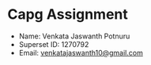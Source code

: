 # Capg Assignment
- Name: Venkata Jaswanth Potnuru 
- Superset ID: 1270792 
- Email: venkatajaswanth10@gmail.com 
